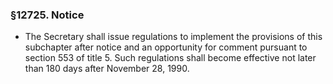 ### §12725. Notice
* The Secretary shall issue regulations to implement the provisions of this subchapter after notice and an opportunity for comment pursuant to section 553 of title 5. Such regulations shall become effective not later than 180 days after November 28, 1990.